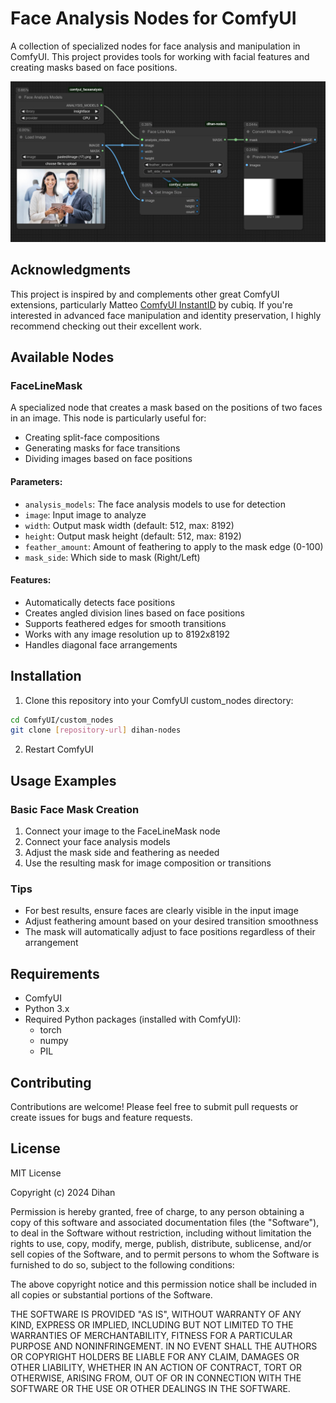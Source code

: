 # Face Analysis Nodes for ComfyUI

A collection of specialized nodes for face analysis and manipulation in ComfyUI. This project provides tools for working with facial features and creating masks based on face positions.

![Face Line Mask Example](docs/workflow1.0.png)

## Acknowledgments

This project is inspired by and complements other great ComfyUI extensions, particularly Matteo [ComfyUI InstantID](https://github.com/cubiq/ComfyUI_InstantID) by cubiq. If you're interested in advanced face manipulation and identity preservation, I highly recommend checking out their excellent work.

## Available Nodes

### FaceLineMask

A specialized node that creates a mask based on the positions of two faces in an image. This node is particularly useful for:
- Creating split-face compositions
- Generating masks for face transitions
- Dividing images based on face positions

#### Parameters:

- `analysis_models`: The face analysis models to use for detection
- `image`: Input image to analyze
- `width`: Output mask width (default: 512, max: 8192)
- `height`: Output mask height (default: 512, max: 8192)
- `feather_amount`: Amount of feathering to apply to the mask edge (0-100)
- `mask_side`: Which side to mask (Right/Left)

#### Features:

- Automatically detects face positions
- Creates angled division lines based on face positions
- Supports feathered edges for smooth transitions
- Works with any image resolution up to 8192x8192
- Handles diagonal face arrangements

## Installation

1. Clone this repository into your ComfyUI custom_nodes directory:
```bash
cd ComfyUI/custom_nodes
git clone [repository-url] dihan-nodes
```

2. Restart ComfyUI

## Usage Examples

### Basic Face Mask Creation
1. Connect your image to the FaceLineMask node
2. Connect your face analysis models
3. Adjust the mask side and feathering as needed
4. Use the resulting mask for image composition or transitions

### Tips
- For best results, ensure faces are clearly visible in the input image
- Adjust feathering amount based on your desired transition smoothness
- The mask will automatically adjust to face positions regardless of their arrangement

## Requirements

- ComfyUI
- Python 3.x
- Required Python packages (installed with ComfyUI):
  - torch
  - numpy
  - PIL

## Contributing

Contributions are welcome! Please feel free to submit pull requests or create issues for bugs and feature requests.

## License

MIT License

Copyright (c) 2024 Dihan

Permission is hereby granted, free of charge, to any person obtaining a copy
of this software and associated documentation files (the "Software"), to deal
in the Software without restriction, including without limitation the rights
to use, copy, modify, merge, publish, distribute, sublicense, and/or sell
copies of the Software, and to permit persons to whom the Software is
furnished to do so, subject to the following conditions:

The above copyright notice and this permission notice shall be included in all
copies or substantial portions of the Software.

THE SOFTWARE IS PROVIDED "AS IS", WITHOUT WARRANTY OF ANY KIND, EXPRESS OR
IMPLIED, INCLUDING BUT NOT LIMITED TO THE WARRANTIES OF MERCHANTABILITY,
FITNESS FOR A PARTICULAR PURPOSE AND NONINFRINGEMENT. IN NO EVENT SHALL THE
AUTHORS OR COPYRIGHT HOLDERS BE LIABLE FOR ANY CLAIM, DAMAGES OR OTHER
LIABILITY, WHETHER IN AN ACTION OF CONTRACT, TORT OR OTHERWISE, ARISING FROM,
OUT OF OR IN CONNECTION WITH THE SOFTWARE OR THE USE OR OTHER DEALINGS IN THE
SOFTWARE. 